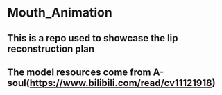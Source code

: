 # Mouth_Animation
## This is a repo used to showcase the lip reconstruction plan
## The model resources come from A-soul(https://www.bilibili.com/read/cv11121918)
